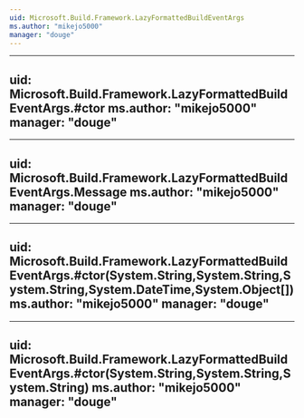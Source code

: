 ```yaml
---
uid: Microsoft.Build.Framework.LazyFormattedBuildEventArgs
ms.author: "mikejo5000"
manager: "douge"
---
```


---
uid: Microsoft.Build.Framework.LazyFormattedBuildEventArgs.#ctor
ms.author: "mikejo5000"
manager: "douge"
---

---
uid: Microsoft.Build.Framework.LazyFormattedBuildEventArgs.Message
ms.author: "mikejo5000"
manager: "douge"
---

---
uid: Microsoft.Build.Framework.LazyFormattedBuildEventArgs.#ctor(System.String,System.String,System.String,System.DateTime,System.Object[])
ms.author: "mikejo5000"
manager: "douge"
---

---
uid: Microsoft.Build.Framework.LazyFormattedBuildEventArgs.#ctor(System.String,System.String,System.String)
ms.author: "mikejo5000"
manager: "douge"
---
